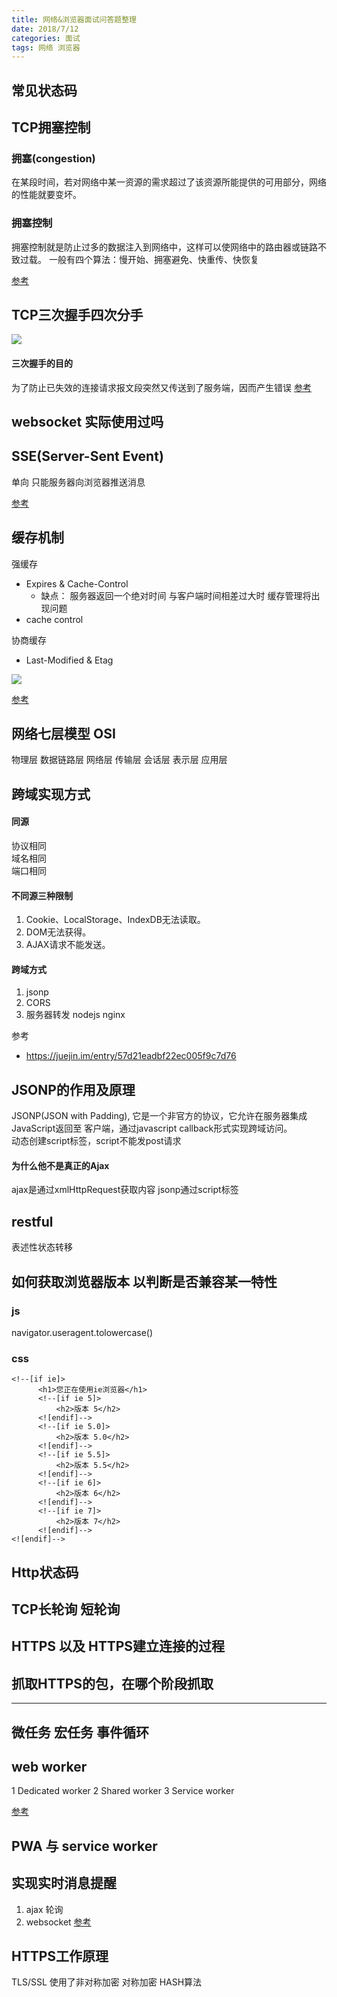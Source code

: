 ```yaml
---
title: 网络&浏览器面试问答题整理
date: 2018/7/12
categories: 面试
tags: 网络 浏览器
---
```


## 常见状态码

## TCP拥塞控制

### 拥塞(congestion)
在某段时间，若对网络中某一资源的需求超过了该资源所能提供的可用部分，网络的性能就要变坏。

### 拥塞控制
拥塞控制就是防止过多的数据注入到网络中，这样可以使网络中的路由器或链路不致过载。
一般有四个算法：慢开始、拥塞避免、快重传、快恢复

[参考](https://blog.csdn.net/u010796790/article/details/52853539)

## TCP三次握手四次分手
![](https://images.cnblogs.com/cnblogs_com/ttltry-air/201208/201208201734409538.png)
#### 三次握手的目的
为了防止已失效的连接请求报文段突然又传送到了服务端，因而产生错误
[参考](https://www.cnblogs.com/ttltry-air/archive/2012/08/20/2647898.html)

## websocket 实际使用过吗

## SSE(Server-Sent Event)
单向 只能服务器向浏览器推送消息

[参考](http://www.ruanyifeng.com/blog/2017/05/server-sent_events.html)

## 缓存机制
强缓存 
- Expires & Cache-Control
    - 缺点： 服务器返回一个绝对时间 与客户端时间相差过大时 缓存管理将出现问题
- cache control 

协商缓存
- Last-Modified  & Etag

![](https://user-gold-cdn.xitu.io/2018/9/8/165b74d0e55dda0b?imageView2/0/w/1280/h/960/format/webp/ignore-error/1)

[参考](https://juejin.im/post/5b9346dcf265da0aac6fbe57)

## 网络七层模型 OSI
物理层 数据链路层 网络层 传输层 会话层 表示层 应用层

## 跨域实现方式
#### 同源
协议相同  
域名相同  
端口相同  

#### 不同源三种限制
1. Cookie、LocalStorage、IndexDB无法读取。
2. DOM无法获得。
3. AJAX请求不能发送。

#### 跨域方式  
1. jsonp 
2. CORS
3. 服务器转发 nodejs nginx

参考
- https://juejin.im/entry/57d21eadbf22ec005f9c7d76


## JSONP的作用及原理
JSONP(JSON with Padding), 它是一个非官方的协议，它允许在服务器集成JavaScript返回至 客户端，通过javascript callback形式实现跨域访问。  
动态创建script标签，script不能发post请求
#### 为什么他不是真正的Ajax
ajax是通过xmlHttpRequest获取内容  jsonp通过script标签

## restful
表述性状态转移

## 如何获取浏览器版本 以判断是否兼容某一特性
### js
navigator.useragent.tolowercase()
### css
```
<!--[if ie]>
      <h1>您正在使用ie浏览器</h1>
      <!--[if ie 5]>
          <h2>版本 5</h2>
      <![endif]-->
      <!--[if ie 5.0]>
          <h2>版本 5.0</h2>
      <![endif]-->
      <!--[if ie 5.5]>
          <h2>版本 5.5</h2>
      <![endif]-->
      <!--[if ie 6]>
          <h2>版本 6</h2>
      <![endif]-->
      <!--[if ie 7]>
          <h2>版本 7</h2>
      <![endif]-->
<![endif]-->
```


## Http状态码

## TCP长轮询 短轮询

## HTTPS 以及 HTTPS建立连接的过程

## 抓取HTTPS的包，在哪个阶段抓取

---

## 微任务 宏任务 事件循环

## web worker
1 Dedicated worker
2 Shared worker
3 Service worker

[参考](https://zhuanlan.zhihu.com/p/27264234)

## PWA 与 service worker

## 实现实时消息提醒
1. ajax 轮询
2. websocket
[参考](https://www.zhihu.com/question/20215561)

## HTTPS工作原理
TLS/SSL 使用了非对称加密 对称加密 HASH算法
